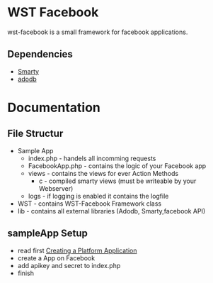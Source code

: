 WST Facebook
============
wst-facebook is a small framework for facebook applications.

Dependencies
------------
- [Smarty](http://www.smarty.net/)
- [adodb](http://adodb.sourceforge.net/)

Documentation
=============

File Structur
-------------

* Sample App 
	* index.php - handels all incomming requests
	* FacebookApp.php - contains the logic of your Facebook app
	* views - contains the views for ever Action Methods
		* c - compiled smarty views (must be writeable by your Webserver)
	* logs - if logging is enabled it contains the logfile
* WST - contains WST-Facebook Framework class
* lib - contains all external libraries (Adodb, Smarty,facebook API)


sampleApp Setup
---------------
* read first [Creating a Platform Application](http://wiki.developers.facebook.com/index.php/Creating_a_Platform_Application)
* create a App on Facebook
* add apikey and secret to index.php
* finish

 